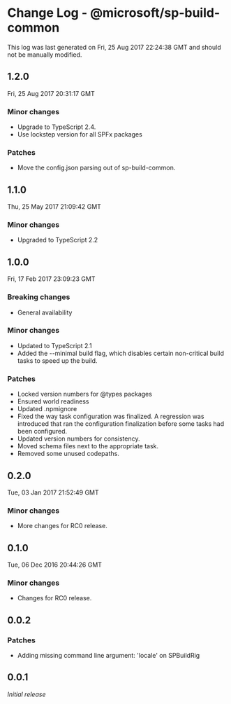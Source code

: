 # Change Log - @microsoft/sp-build-common

This log was last generated on Fri, 25 Aug 2017 22:24:38 GMT and should not be manually modified.

## 1.2.0
Fri, 25 Aug 2017 20:31:17 GMT

### Minor changes

- Upgrade to TypeScript 2.4.
- Use lockstep version for all SPFx packages

### Patches

- Move the config.json parsing out of sp-build-common.

## 1.1.0
Thu, 25 May 2017 21:09:42 GMT

### Minor changes

- Upgraded to TypeScript 2.2

## 1.0.0
Fri, 17 Feb 2017 23:09:23 GMT

### Breaking changes

- General availability

### Minor changes

- Updated to TypeScript 2.1
- Added the --minimal build flag, which disables certain non-critical build tasks to speed up the build.

### Patches

- Locked version numbers for @types packages
- Ensured world readiness
- Updated .npmignore
- Fixed the way task configuration was finalized. A regression was introduced that ran the configuration finalization before some tasks had been configured.
- Updated version numbers for consistency.
- Moved schema files next to the appropriate task.
- Removed some unused codepaths.

## 0.2.0
Tue, 03 Jan 2017 21:52:49 GMT

### Minor changes

- More changes for RC0 release.

## 0.1.0
Tue, 06 Dec 2016 20:44:26 GMT

### Minor changes

- Changes for RC0 release.

## 0.0.2

### Patches

- Adding missing command line argument: 'locale' on SPBuildRig

## 0.0.1

*Initial release*

